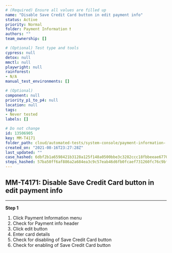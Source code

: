 ```yaml
---
# (Required) Ensure all values are filled up
name: "Disable Save Credit Card button in edit payment info"
status: Active
priority: Normal
folder: Payment Information ❗
authors: ""
team_ownership: []

# (Optional) Test type and tools
cypress: null
detox: null
mmctl: null
playwright: null
rainforest: 
- N/A
manual_test_environments: []

# (Optional)
component: null
priority_p1_to_p4: null
location: null
tags: 
- Never tested
labels: []

# Do not change
id: 13506905
key: MM-T4171
folder_path: cloud/automated-tests/system-console/payment-information-
created_on: "2021-08-16T23:27:28Z"
last_updated: ""
case_hashed: 6dbf2b1a6598421b3128a125f148a0500bbe3c3282ccc18fbbeeae67703c24147810ed32cf891105937cfbd9dbdd4318
steps_hashed: 57ba50ff6af886a2a684ea3c9c57eab46d6fb0fcaef731260fc76c9bfe8562dd6ce7e1aa26d4a07b0dede1ab4bdccbf5
---
```


## MM-T4171: Disable Save Credit Card button in edit payment info

---

**Step 1**

1. Click Payment Information menu
2. Check for Payment info header
3. Click edit button
4. Enter card details
5. Check for disabling of Save Credit Card button
6. Check for enabling of Save Credit Card button
